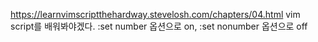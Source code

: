https://learnvimscriptthehardway.stevelosh.com/chapters/04.html
vim script를 배워봐야겠다.
:set number 옵션으로 on, :set nonumber 옵션으로 off

